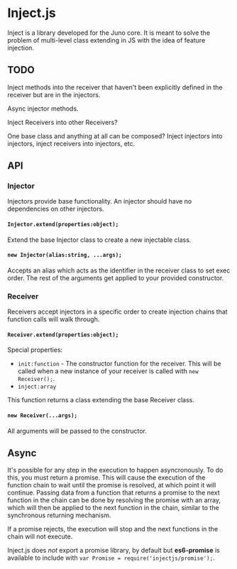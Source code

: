 # Inject.js

Inject is a library developed for the Juno core. It is meant to solve the problem of multi-level class extending in JS with the idea of feature injection.

## TODO

Inject methods into the receiver that haven't been explicitly defined in the receiver but are in the injectors.

Async injector methods.

Inject Receivers into other Receivers?

One base class and anything at all can be composed? Inject injectors into injectors, inject receivers into injectors, etc.

## API

### Injector

Injectors provide base functionality. An injector should have no dependencies on other injectors.

#### `Injector.extend(properties:object);`

Extend the base Injector class to create a new injectable class.

#### `new Injector(alias:string, ...args);`

Accepts an alias which acts as the identifier in the receiver class to set exec order. The rest of the arguments get applied to your provided constructor.

### Receiver

Receivers accept injectors in a specific order to create injection chains that function calls will walk through.

#### `Receiver.extend(properties:object);`

Special properties:

- `init:function` - The constructor function for the receiver. This will be called when a new instance of your receiver is called with `new Receiver();`.
- `inject:array`

This function returns a class extending the base Receiver class.

#### `new Receiver(...args);`

All arguments will be passed to the constructor.

## Async

It's possible for any step in the execution to happen asyncronously. To do this, you must return a promise. This will cause the execution of the function chain to wait until the promise is resolved, at which point it will continue. Passing data from a function that returns a promise to the next function in the chain can be done by resolving the promise with an array, which will then be applied to the next function in the chain, similar to the synchronous returning mechanism.

If a promise rejects, the execution will stop and the next functions in the chain will not execute.

Inject.js does _not_ export a promise library, by default but **es6-promise** is available to include with `var Promise = require('injectjs/promise');`.
